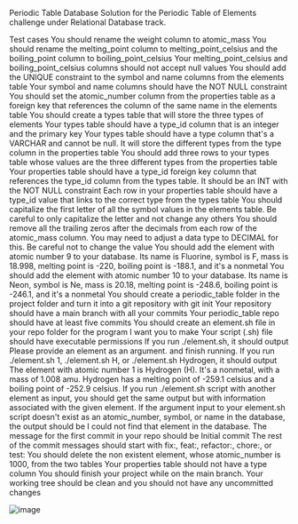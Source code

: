 Periodic Table Database
Solution for the Periodic Table of Elements challenge under Relational Database track.

Test cases
You should rename the weight column to atomic_mass
You should rename the melting_point column to melting_point_celsius and the boiling_point column to boiling_point_celsius
Your melting_point_celsius and boiling_point_celsius columns should not accept null values
You should add the UNIQUE constraint to the symbol and name columns from the elements table
Your symbol and name columns should have the NOT NULL constraint
You should set the atomic_number column from the properties table as a foreign key that references the column of the same name in the elements table
You should create a types table that will store the three types of elements
Your types table should have a type_id column that is an integer and the primary key
Your types table should have a type column that's a VARCHAR and cannot be null. It will store the different types from the type column in the properties table
You should add three rows to your types table whose values are the three different types from the properties table
Your properties table should have a type_id foreign key column that references the type_id column from the types table. It should be an INT with the NOT NULL constraint
Each row in your properties table should have a type_id value that links to the correct type from the types table
You should capitalize the first letter of all the symbol values in the elements table. Be careful to only capitalize the letter and not change any others
You should remove all the trailing zeros after the decimals from each row of the atomic_mass column. You may need to adjust a data type to DECIMAL for this. Be careful not to change the value
You should add the element with atomic number 9 to your database. Its name is Fluorine, symbol is F, mass is 18.998, melting point is -220, boiling point is -188.1, and it's a nonmetal
You should add the element with atomic number 10 to your database. Its name is Neon, symbol is Ne, mass is 20.18, melting point is -248.6, boiling point is -246.1, and it's a nonmetal
You should create a periodic_table folder in the project folder and turn it into a git repository with git init
Your repository should have a main branch with all your commits
Your periodic_table repo should have at least five commits
You should create an element.sh file in your repo folder for the program I want you to make
Your script (.sh) file should have executable permissions
If you run ./element.sh, it should output Please provide an element as an argument. and finish running.
If you run ./element.sh 1, ./element.sh H, or ./element.sh Hydrogen, it should output The element with atomic number 1 is Hydrogen (H). It's a nonmetal, with a mass of 1.008 amu. Hydrogen has a melting point of -259.1 celsius and a boiling point of -252.9 celsius.
If you run ./element.sh script with another element as input, you should get the same output but with information associated with the given element.
If the argument input to your element.sh script doesn't exist as an atomic_number, symbol, or name in the database, the output should be I could not find that element in the database.
The message for the first commit in your repo should be Initial commit
The rest of the commit messages should start with fix:, feat:, refactor:, chore:, or test:
You should delete the non existent element, whose atomic_number is 1000, from the two tables
Your properties table should not have a type column
You should finish your project while on the main branch. Your working tree should be clean and you should not have any uncommitted changes



![image](https://github.com/laharke/periodic-table/assets/76268859/74508587-5ff2-4d62-82c8-0109ae6ede5f)
